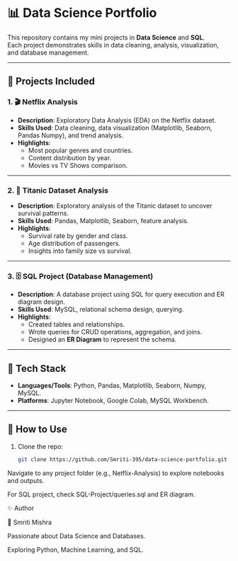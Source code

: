 # 📊 Data Science Portfolio

This repository contains my mini projects in **Data Science** and **SQL**.  
Each project demonstrates skills in data cleaning, analysis, visualization, and database management.  

---

## 🔹 Projects Included

### 1. 🎬 Netflix Analysis
- **Description**: Exploratory Data Analysis (EDA) on the Netflix dataset.  
- **Skills Used**: Data cleaning, data visualization (Matplotlib, Seaborn, Pandas Numpy), and trend analysis.  
- **Highlights**:
  - Most popular genres and countries.
  - Content distribution by year.
  - Movies vs TV Shows comparison.  
---

### 2. 🚢 Titanic Dataset Analysis
- **Description**: Exploratory analysis of the Titanic dataset to uncover survival patterns.  
- **Skills Used**: Pandas, Matplotlib, Seaborn, feature analysis.  
- **Highlights**:
  - Survival rate by gender and class.
  - Age distribution of passengers.
  - Insights into family size vs survival.
---

### 3. 🗄️ SQL Project (Database Management)
- **Description**: A database project using SQL for query execution and ER diagram design.  
- **Skills Used**: MySQL, relational schema design, querying.  
- **Highlights**:
  - Created tables and relationships.
  - Wrote queries for CRUD operations, aggregation, and joins.
  - Designed an **ER Diagram** to represent the schema.   

---

## 🚀 Tech Stack
- **Languages/Tools**: Python, Pandas, Matplotlib, Seaborn, Numpy, MySQL.  
- **Platforms**: Jupyter Notebook, Google Colab, MySQL Workbench.
---
## 📌 How to Use
1. Clone the repo:
   ```bash
   git clone https://github.com/Smriti-395/data-science-portfolio.git

Navigate to any project folder (e.g., Netflix-Analysis) to explore notebooks and outputs.

For SQL project, check SQL-Project/queries.sql and ER diagram.

✨ Author

👩 Smriti Mishra

Passionate about Data Science and Databases.

Exploring Python, Machine Learning, and SQL.
